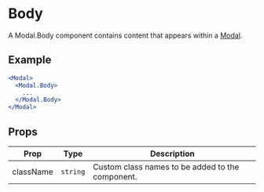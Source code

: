 # Body

A Modal.Body component contains content that appears within a [Modal](./Modal.md). 


## Example

```jsx
<Modal>
  <Modal.Body>
    ...
  </Modal.Body>
</Modal>
```


## Props

| Prop | Type | Description |
| --- | --- | --- |
| className | `string` | Custom class names to be added to the component. |
